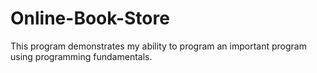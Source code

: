 # Online-Book-Store
This program demonstrates my ability to program an important program using programming fundamentals.
